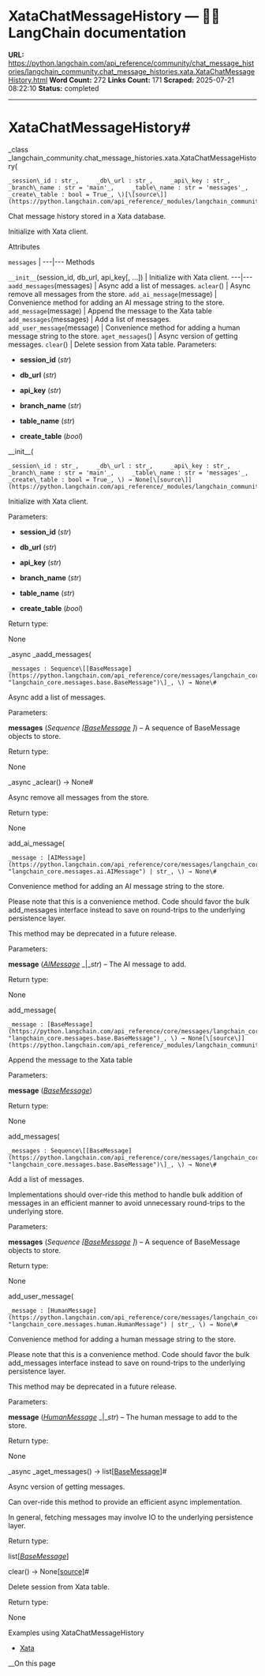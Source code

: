 # XataChatMessageHistory — 🦜🔗 LangChain  documentation

**URL:** https://python.langchain.com/api_reference/community/chat_message_histories/langchain_community.chat_message_histories.xata.XataChatMessageHistory.html
**Word Count:** 272
**Links Count:** 171
**Scraped:** 2025-07-21 08:22:10
**Status:** completed

---

# XataChatMessageHistory\#

_class _langchain\_community.chat\_message\_histories.xata.XataChatMessageHistory\(

    _session\_id : str_,     _db\_url : str_,     _api\_key : str_,     _branch\_name : str = 'main'_,     _table\_name : str = 'messages'_,     _create\_table : bool = True_, \)[\[source\]](https://python.langchain.com/api_reference/_modules/langchain_community/chat_message_histories/xata.html#XataChatMessageHistory)\#     

Chat message history stored in a Xata database.

Initialize with Xata client.

Attributes

`messages` |    ---|---      Methods

`__init__`\(session\_id, db\_url, api\_key\[, ...\]\) | Initialize with Xata client.   ---|---   `aadd_messages`\(messages\) | Async add a list of messages.   `aclear`\(\) | Async remove all messages from the store.   `add_ai_message`\(message\) | Convenience method for adding an AI message string to the store.   `add_message`\(message\) | Append the message to the Xata table   `add_messages`\(messages\) | Add a list of messages.   `add_user_message`\(message\) | Convenience method for adding a human message string to the store.   `aget_messages`\(\) | Async version of getting messages.   `clear`\(\) | Delete session from Xata table.      Parameters:     

  * **session\_id** \(_str_\)

  * **db\_url** \(_str_\)

  * **api\_key** \(_str_\)

  * **branch\_name** \(_str_\)

  * **table\_name** \(_str_\)

  * **create\_table** \(_bool_\)

\_\_init\_\_\(

    _session\_id : str_,     _db\_url : str_,     _api\_key : str_,     _branch\_name : str = 'main'_,     _table\_name : str = 'messages'_,     _create\_table : bool = True_, \) → None[\[source\]](https://python.langchain.com/api_reference/_modules/langchain_community/chat_message_histories/xata.html#XataChatMessageHistory.__init__)\#     

Initialize with Xata client.

Parameters:     

  * **session\_id** \(_str_\)

  * **db\_url** \(_str_\)

  * **api\_key** \(_str_\)

  * **branch\_name** \(_str_\)

  * **table\_name** \(_str_\)

  * **create\_table** \(_bool_\)

Return type:     

None

_async _aadd\_messages\(

    _messages : Sequence\[[BaseMessage](https://python.langchain.com/api_reference/core/messages/langchain_core.messages.base.BaseMessage.html#langchain_core.messages.base.BaseMessage "langchain_core.messages.base.BaseMessage")\]_, \) → None\#     

Async add a list of messages.

Parameters:     

**messages** \(_Sequence_ _\[_[_BaseMessage_](https://python.langchain.com/api_reference/core/messages/langchain_core.messages.base.BaseMessage.html#langchain_core.messages.base.BaseMessage "langchain_core.messages.base.BaseMessage") _\]_\) – A sequence of BaseMessage objects to store.

Return type:     

None

_async _aclear\(\) → None\#     

Async remove all messages from the store.

Return type:     

None

add\_ai\_message\(

    _message : [AIMessage](https://python.langchain.com/api_reference/core/messages/langchain_core.messages.ai.AIMessage.html#langchain_core.messages.ai.AIMessage "langchain_core.messages.ai.AIMessage") | str_, \) → None\#     

Convenience method for adding an AI message string to the store.

Please note that this is a convenience method. Code should favor the bulk add\_messages interface instead to save on round-trips to the underlying persistence layer.

This method may be deprecated in a future release.

Parameters:     

**message** \([_AIMessage_](https://python.langchain.com/api_reference/core/messages/langchain_core.messages.ai.AIMessage.html#langchain_core.messages.ai.AIMessage "langchain_core.messages.ai.AIMessage") _|__str_\) – The AI message to add.

Return type:     

None

add\_message\(

    _message : [BaseMessage](https://python.langchain.com/api_reference/core/messages/langchain_core.messages.base.BaseMessage.html#langchain_core.messages.base.BaseMessage "langchain_core.messages.base.BaseMessage")_, \) → None[\[source\]](https://python.langchain.com/api_reference/_modules/langchain_community/chat_message_histories/xata.html#XataChatMessageHistory.add_message)\#     

Append the message to the Xata table

Parameters:     

**message** \([_BaseMessage_](https://python.langchain.com/api_reference/core/messages/langchain_core.messages.base.BaseMessage.html#langchain_core.messages.base.BaseMessage "langchain_core.messages.base.BaseMessage")\)

Return type:     

None

add\_messages\(

    _messages : Sequence\[[BaseMessage](https://python.langchain.com/api_reference/core/messages/langchain_core.messages.base.BaseMessage.html#langchain_core.messages.base.BaseMessage "langchain_core.messages.base.BaseMessage")\]_, \) → None\#     

Add a list of messages.

Implementations should over-ride this method to handle bulk addition of messages in an efficient manner to avoid unnecessary round-trips to the underlying store.

Parameters:     

**messages** \(_Sequence_ _\[_[_BaseMessage_](https://python.langchain.com/api_reference/core/messages/langchain_core.messages.base.BaseMessage.html#langchain_core.messages.base.BaseMessage "langchain_core.messages.base.BaseMessage") _\]_\) – A sequence of BaseMessage objects to store.

Return type:     

None

add\_user\_message\(

    _message : [HumanMessage](https://python.langchain.com/api_reference/core/messages/langchain_core.messages.human.HumanMessage.html#langchain_core.messages.human.HumanMessage "langchain_core.messages.human.HumanMessage") | str_, \) → None\#     

Convenience method for adding a human message string to the store.

Please note that this is a convenience method. Code should favor the bulk add\_messages interface instead to save on round-trips to the underlying persistence layer.

This method may be deprecated in a future release.

Parameters:     

**message** \([_HumanMessage_](https://python.langchain.com/api_reference/core/messages/langchain_core.messages.human.HumanMessage.html#langchain_core.messages.human.HumanMessage "langchain_core.messages.human.HumanMessage") _|__str_\) – The human message to add to the store.

Return type:     

None

_async _aget\_messages\(\) → list\[[BaseMessage](https://python.langchain.com/api_reference/core/messages/langchain_core.messages.base.BaseMessage.html#langchain_core.messages.base.BaseMessage "langchain_core.messages.base.BaseMessage")\]\#     

Async version of getting messages.

Can over-ride this method to provide an efficient async implementation.

In general, fetching messages may involve IO to the underlying persistence layer.

Return type:     

list\[[_BaseMessage_](https://python.langchain.com/api_reference/core/messages/langchain_core.messages.base.BaseMessage.html#langchain_core.messages.base.BaseMessage "langchain_core.messages.base.BaseMessage")\]

clear\(\) → None[\[source\]](https://python.langchain.com/api_reference/_modules/langchain_community/chat_message_histories/xata.html#XataChatMessageHistory.clear)\#     

Delete session from Xata table.

Return type:     

None

Examples using XataChatMessageHistory

  * [Xata](https://python.langchain.com/docs/integrations/providers/xata/)

__On this page